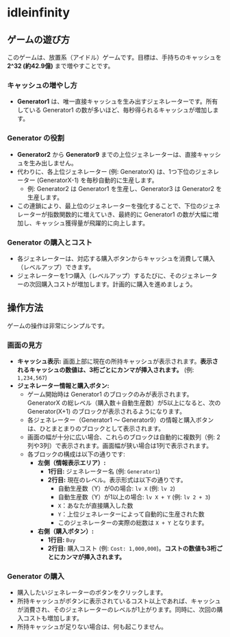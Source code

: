 # idleinfinity

## ゲームの遊び方

このゲームは、放置系（アイドル）ゲームです。目標は、手持ちのキャッシュを **2^32 (約42.9億)** まで増やすことです。

### キャッシュの増やし方
- **Generator1** は、唯一直接キャッシュを生み出すジェネレーターです。所有している Generator1 の数が多いほど、毎秒得られるキャッシュが増加します。

### Generator の役割
- **Generator2** から **Generator9** までの上位ジェネレーターは、直接キャッシュを生み出しません。
- 代わりに、各上位ジェネレーター (例: GeneratorX) は、1つ下位のジェネレーター (GeneratorX-1) を毎秒自動的に生産します。
  - 例: Generator2 は Generator1 を生産し、Generator3 は Generator2 を生産します。
- この連鎖により、最上位のジェネレーターを強化することで、下位のジェネレーターが指数関数的に増えていき、最終的に Generator1 の数が大幅に増加し、キャッシュ獲得量が飛躍的に向上します。

### Generator の購入とコスト
- 各ジェネレーターは、対応する購入ボタンからキャッシュを消費して購入（レベルアップ）できます。
- ジェネレーターを1つ購入（レベルアップ）するたびに、そのジェネレーターの次回購入コストが増加します。計画的に購入を進めましょう。

## 操作方法

ゲームの操作は非常にシンプルです。

### 画面の見方
- **キャッシュ表示:** 画面上部に現在の所持キャッシュが表示されます。**表示されるキャッシュの数値は、3桁ごとにカンマが挿入されます。** (例: `1,234,567`)
- **ジェネレーター情報と購入ボタン:**
    - ゲーム開始時は Generator1 のブロックのみが表示されます。GeneratorX の総レベル（購入数＋自動生産数）が5以上になると、次の Generator(X+1) のブロックが表示されるようになります。
    - 各ジェネレーター（Generator1 ～ Generator9）の情報と購入ボタンは、ひとまとまりのブロックとして表示されます。
    - 画面の幅が十分に広い場合、これらのブロックは自動的に複数列（例: 2列や3列）で表示されます。画面幅が狭い場合は1列で表示されます。
    - 各ブロックの構成は以下の通りです:
        - **左側（情報表示エリア）:**
            - **1行目:** ジェネレーター名 (例: `Generator1`)
            - **2行目:** 現在のレベル。表示形式は以下の通りです。
                - 自動生産数（Y）が0の場合: `lv X` (例: `lv 2`)
                - 自動生産数（Y）が1以上の場合: `lv X + Y` (例: `lv 2 + 3`)
                - `X`：あなたが直接購入した数
                - `Y`：上位ジェネレーターによって自動的に生産された数
                - このジェネレーターの実際の総数は `X + Y` となります。
        - **右側（購入ボタン）:**
            - **1行目:** `Buy`
            - **2行目:** 購入コスト (例: `Cost: 1,000,000`)。**コストの数値も3桁ごとにカンマが挿入されます。**

### Generator の購入
- 購入したいジェネレーターのボタンをクリックします。
- 所持キャッシュがボタンに表示されているコスト以上であれば、キャッシュが消費され、そのジェネレーターのレベルが1上がります。同時に、次回の購入コストも増加します。
- 所持キャッシュが足りない場合は、何も起こりません。
